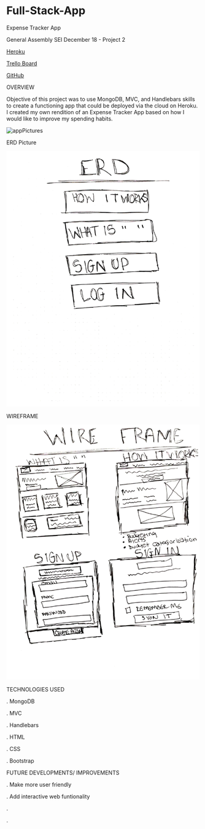 # Full-Stack-App

Expense Tracker App

General Assembly SEI December 18 - Project 2

[Heroku](https://mysterious-sierra-76184.herokuapp.com/)

[Trello Board](https://trello.com/b/N28D3yRy/project-2-full-stack-app)

[GitHub](https://github.com/dasianejones/Full-Stack-App)

OVERVIEW

Objective of this project was to use MongoDB, MVC, and Handlebars skills to create a functioning app that could be deployed via the cloud on Heroku. I created my own rendition of an Expense Tracker App based on how I would like to improve my spending habits.

![appPictures]()

ERD Picture

![ERD](IMG-2617.JPG)

WIREFRAME

![Wireframe](IMG-2616.JPG)

TECHNOLOGIES USED

. MongoDB

. MVC

. Handlebars

. HTML

. CSS

. Bootstrap

FUTURE DEVELOPMENTS/ IMPROVEMENTS

. Make more user friendly

. Add interactive web funtionality

.

.
